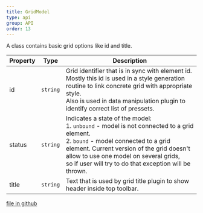 ```yaml
---
title: GridModel
type: api
group: API
order: 13
---
```

A class contains basic grid options like id and title.

Property|Type|Description
---|---|---
id|`string`|Grid identifier that is in sync with element id.<br />Mostly this id is used in a style generation routine to link concrete grid with appropriate style.<br />Also is used in data manipulation plugin to identify correct list of pressets.
status|`string`|Indicates a state of the model:<br />1. `unbound` - model is not connected to a grid element.<br />2. `bound` - model connected to a grid element. Current version of the grid doesn't allow to use one model on several grids,<br />so if user will try to do that exception will be thrown.<br />
title|`string`|Text that is used by grid title plugin to show header inside top toolbar.

[file in github](https://github.com/qgrid/ng2/core/grid.model.js)
